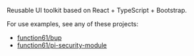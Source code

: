 Reusable UI toolkit based on React + TypeScript + Bootstrap.

For use examples, see any of these projects:

- [function61/bup](https://github.com/function61/bup)
- [function61/pi-security-module](https://github.com/function61/pi-security-module)
